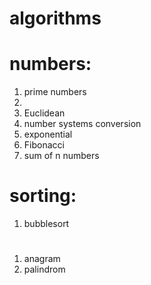 # algorithms

# numbers:
1. prime numbers
2. 
3. Euclidean
4. number systems conversion
5. exponential
6. Fibonacci
7. sum of n numbers

# sorting:
1. bubblesort


# 
1. anagram
2. palindrom
